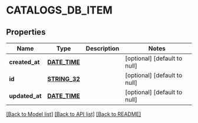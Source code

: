 # CATALOGS_DB_ITEM

## Properties
Name | Type | Description | Notes
------------ | ------------- | ------------- | -------------
**created_at** | [**DATE_TIME**](DATE_TIME.md) |  | [optional] [default to null]
**id** | [**STRING_32**](STRING_32.md) |  | [optional] [default to null]
**updated_at** | [**DATE_TIME**](DATE_TIME.md) |  | [optional] [default to null]

[[Back to Model list]](../README.md#documentation-for-models) [[Back to API list]](../README.md#documentation-for-api-endpoints) [[Back to README]](../README.md)


